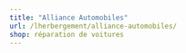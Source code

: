 ```yaml
---
title: "Alliance Automobiles"
url: /lherbergement/alliance-automobiles/
shop: réparation de voitures
---
```

